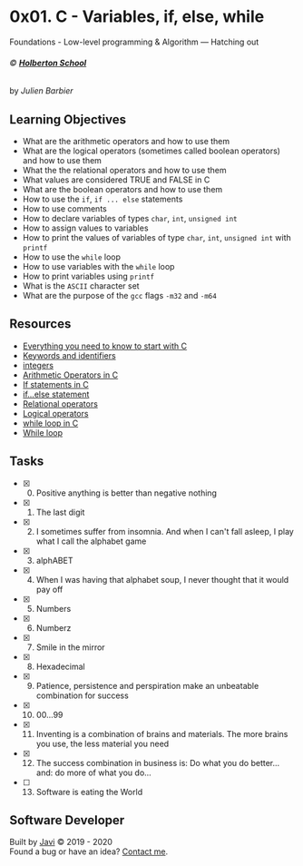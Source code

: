 # 0x01. C - Variables, if, else, while
Foundations - Low-level programming & Algorithm ― Hatching out

###### :copyright: **[Holberton School](https://www.holbertonschool.com/)**
by _Julien Barbier_

## Learning Objectives
* What are the arithmetic operators and how to use them
* What are the logical operators (sometimes called boolean operators) and how to use them
* What the the relational operators and how to use them
* What values are considered TRUE and FALSE in C
* What are the boolean operators and how to use them
* How to use the ```if```, ```if ... else``` statements
* How to use comments
* How to declare variables of types ```char```, ```int```, ```unsigned int```
* How to assign values to variables
* How to print the values of variables of type ```char```, ```int```, ```unsigned int``` with ```printf```
* How to use the ```while``` loop
* How to use variables with the ```while``` loop
* How to print variables using ```printf```
* What is the ```ASCII``` character set
* What are the purpose of the ```gcc``` flags ```-m32``` and ```-m64```

## Resources
* [Everything you need to know to start with C](https://docs.google.com/presentation/d/1ghto-TsXqgPRuEVmiCp7GvGttobdTLF4Yq8IRXwzvHY/edit#slide=id.p)
* [Keywords and identifiers](https://publications.gbdirect.co.uk//c_book/chapter2/keywords_and_identifiers.html)
* [integers](https://publications.gbdirect.co.uk//c_book/chapter2/integral_types.html)
* [Arithmetic Operators in C](https://www.tutorialspoint.com/cprogramming/c_arithmetic_operators.htm)
* [If statements in C](https://www.cprogramming.com/tutorial/c/lesson2.html)
* [if…else statement](https://www.tutorialspoint.com/cprogramming/if_else_statement_in_c.htm)
* [Relational operators](https://www.tutorialspoint.com/cprogramming/c_relational_operators.htm)
* [Logical operators](https://fresh2refresh.com/c-programming/c-operators-expressions/c-logical-operators/)
* [while loop in C](https://www.tutorialspoint.com/cprogramming/c_while_loop.htm)
* [While loop](https://www.youtube.com/watch?v=Ju1LYO9pkaI)

## Tasks
* [x] 0. Positive anything is better than negative nothing
* [x] 1. The last digit
* [x] 2. I sometimes suffer from insomnia. And when I can't fall asleep, I play what I call the alphabet game
* [x] 3. alphABET
* [x] 4. When I was having that alphabet soup, I never thought that it would pay off
* [x] 5. Numbers
* [x] 6. Numberz
* [x] 7. Smile in the mirror
* [x] 8. Hexadecimal
* [x] 9. Patience, persistence and perspiration make an unbeatable combination for success
* [x] 10. 00...99
* [x] 11. Inventing is a combination of brains and materials. The more brains you use, the less material you need
* [x] 12. The success combination in business is: Do what you do better... and: do more of what you do...
* [ ] 13. Software is eating the World

## Software Developer
Built by [Javi](https://github.com/javi0b01) :copyright: 2019 - 2020  
Found a bug or have an idea? [Contact me](https://www.linkedin.com/in/javi0b01/).
